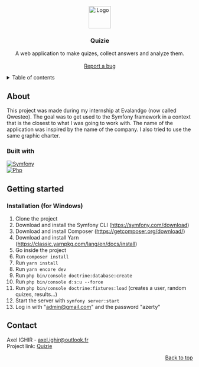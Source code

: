 <div align="center">
  <img src="https://raw.githubusercontent.com/Jyess/quiz_website/master/public/favicon.ico" alt="Logo" width="60">

  <h3 align="center">Quizie</h3>

  <p align="center">
    A web application to make quizes, collect answers and analyze them.
    <br><br>
    <a href="https://github.com/Jyess/quizie/issues">Report a bug</a>
  </p>
</div>

<details>
  <summary>Table of contents</summary>
  <ol>
    <li>
      <a href="#about">About</a>
      <ul>
        <li><a href="#built-with">Built with</a></li>
      </ul>
    </li>
    <li>
      <a href="#getting-started">Getting Started</a>
      <ul>
        <li><a href="#installation">Installation</a></li>
      </ul>
    </li>
    <li><a href="#contact">Contact</a></li>
  </ol>
</details>

## About
This project was made during my internship at Evalandgo (now called Qwesteo). The goal was to get used to the Symfony framework in a context that is the closest to 
what I was going to work with. The name of the application was inspired by the name of the company. I also tried to use the same graphic charter.

### Built with
[![Symfony][Symfony-img]][Symfony-url]
<br>
[![Php][Php-img]][Php-url]

## Getting started
### Installation (for Windows)
1. Clone the project
2. Download and install the Symfony CLI (https://symfony.com/download)
3. Download and install Composer (https://getcomposer.org/download/)
4. Download and install Yarn (https://classic.yarnpkg.com/lang/en/docs/install)
5. Go inside the project
6. Run `composer install`
7. Run `yarn install`
8. Run `yarn encore dev`
9. Run `php bin/console doctrine:database:create`
10. Run `php bin/console d:s:u --force`
11. Run `php bin/console doctrine:fixtures:load` (creates a user, random quizes, results...)
12. Start the server with `symfony server:start`
13. Log in with "admin@gmail.com" and the password "azerty"

## Contact
Axel IGHIR - <a mailto="axel.ighir@outlook.fr">axel.ighir@outlook.fr</a><br>
Project link: [Quizie](https://github.com/Jyess/quizie)

<p align="right"><a href="#readme-top">Back to top</a></p>

[Symfony-img]: https://img.shields.io/badge/symfony-black?style=for-the-badge&logo=symfony&logoColor=white
[Symfony-url]: https://symfony.com/
[Php-img]: https://img.shields.io/badge/php-787CB4?style=for-the-badge&logo=php&logoColor=white
[Php-url]: https://www.php.net/
